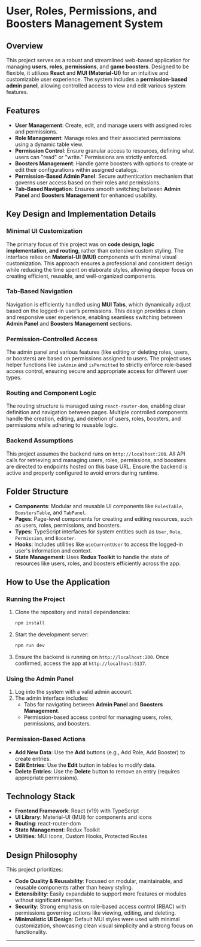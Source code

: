 # User, Roles, Permissions, and Boosters Management System

## Overview

This project serves as a robust and streamlined web-based application for managing **users**, **roles**, **permissions**, and **game boosters**. Designed to be flexible, it utilizes **React** and **MUI (Material-UI)** for an intuitive and customizable user experience. The system includes a **permission-based admin panel**, allowing controlled access to view and edit various system features.

## Features

- **User Management**: Create, edit, and manage users with assigned roles and permissions.
- **Role Management**: Manage roles and their associated permissions using a dynamic table view.
- **Permission Control**: Ensure granular access to resources, defining what users can "read" or "write." Permissions are strictly enforced.
- **Boosters Management**: Handle game boosters with options to create or edit their configurations within assigned catalogs.
- **Permission-Based Admin Panel**: Secure authentication mechanism that governs user access based on their roles and permissions.
- **Tab-Based Navigation**: Ensures smooth switching between **Admin Panel** and **Boosters Management** for enhanced usability.

## Key Design and Implementation Details

### Minimal UI Customization
The primary focus of this project was on **code design, logic implementation, and routing**, rather than extensive custom styling. The interface relies on **Material-UI (MUI)** components with minimal visual customization. This approach ensures a professional and consistent design while reducing the time spent on elaborate styles, allowing deeper focus on creating efficient, reusable, and well-organized components.

### Tab-Based Navigation
Navigation is efficiently handled using **MUI Tabs**, which dynamically adjust based on the logged-in user’s permissions. This design provides a clean and responsive user experience, enabling seamless switching between **Admin Panel** and **Boosters Management** sections.

### Permission-Controlled Access
The admin panel and various features (like editing or deleting roles, users, or boosters) are based on permissions assigned to users. The project uses helper functions like `isAdmin` and `isPermitted` to strictly enforce role-based access control, ensuring secure and appropriate access for different user types.

### Routing and Component Logic
The routing structure is managed using `react-router-dom`, enabling clear definition and navigation between pages. Multiple controlled components handle the creation, editing, and deletion of users, roles, boosters, and permissions while adhering to reusable logic.

### Backend Assumptions
This project assumes the backend runs on `http://localhost:200`. All API calls for retrieving and managing users, roles, permissions, and boosters are directed to endpoints hosted on this base URL. Ensure the backend is active and properly configured to avoid errors during runtime.

## Folder Structure

- **Components**: Modular and reusable UI components like `RolesTable`, `BoostersTable`, and `TabPanel`.
- **Pages**: Page-level components for creating and editing resources, such as users, roles, permissions, and boosters.
- **Types**: TypeScript interfaces for system entities such as `User`, `Role`, `Permission`, and `Booster`.
- **Hooks**: Includes utilities like `useCurrentUser` to access the logged-in user's information and context.
- **State Management**: Uses **Redux Toolkit** to handle the state of resources like users, roles, and boosters efficiently across the app.

## How to Use the Application

### Running the Project
1. Clone the repository and install dependencies:
   ```bash
   npm install
   ```
2. Start the development server:
   ```bash
   npm run dev
   ```
3. Ensure the backend is running on `http://localhost:200`. Once confirmed, access the app at `http://localhost:5137`.

### Using the Admin Panel
1. Log into the system with a valid admin account.
2. The admin interface includes:
   - Tabs for navigating between **Admin Panel** and **Boosters Management**.
   - Permission-based access control for managing users, roles, permissions, and boosters.

### Permission-Based Actions
- **Add New Data**: Use the **Add** buttons (e.g., Add Role, Add Booster) to create entries.
- **Edit Entries**: Use the **Edit** button in tables to modify data.
- **Delete Entries**: Use the **Delete** button to remove an entry (requires appropriate permissions).

## Technology Stack

- **Frontend Framework**: React (v19) with TypeScript
- **UI Library**: Material-UI (MUI) for components and icons
- **Routing**: react-router-dom
- **State Management**: Redux Toolkit
- **Utilities**: MUI Icons, Custom Hooks, Protected Routes

## Design Philosophy

This project prioritizes:
- **Code Quality & Reusability**: Focused on modular, maintainable, and reusable components rather than heavy styling.
- **Extensibility**: Easily expandable to support more features or modules without significant rewrites.
- **Security**: Strong emphasis on role-based access control (RBAC) with permissions governing actions like viewing, editing, and deleting.
- **Minimalistic UI Design**: Default MUI styles were used with minimal customization, showcasing clean visual simplicity and a strong focus on functionality.

---
